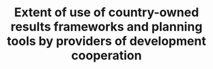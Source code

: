 ﻿---
layout: indicator
indicator: 17.15.1
indicator_variable: null
title: >-
  Extent  of  use  of  country-owned  results  frameworks  and  planning  tools  by  providers  of  development  cooperation
permalink: /17-15-1/
sdg_goal: 17
graph: null
graph_type_description: null
graph_status_notes: redline
variable_description: null
variable_notes: null
un_designated_tier: '2'
un_custodial_agency: 'OECD,  UNDP'
target_id: '17.15'
has_metadata: false
goal_meta_link: 'http://unstats.un.org/sdgs/files/metadata-compilation/Metadata-Goal-17.pdf'
goal_meta_link_page: 27
indicator_name: >-
  Extent  of  use  of  country-owned  results  frameworks  and  planning  tools  by  providers  of  development  cooperation
target: >-
  Respect  each  countrys  policy  space  and  leadership  to  establish  and  implement  policies  for  poverty  eradication  and  sustainable  development.
source_title: null
source_notes: null
published: true
comments_and_limitations: Under  review.  
---